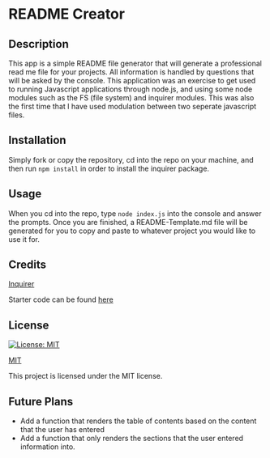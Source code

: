 # README Creator

## Description

This app is a simple README file generator that will generate a professional read me file for your projects.  All information is handled by questions that will be asked by the console.  This application was an exercise to get used to running Javascript applications through node.js, and using some node modules such as the FS (file system) and inquirer modules.  This was also the first time that I have used modulation between two seperate javascript files.  

## Installation
Simply fork or copy the repository, cd into the repo on your machine, and then run `npm install` in order to install the inquirer package.   

## Usage

When you cd into the repo, type `node index.js` into the console and answer the prompts.  Once you are finished, a README-Template.md file will be generated for you to copy and paste to whatever project you would like to use it for.  

## Credits
[Inquirer](https://www.npmjs.com/package/inquirer)

Starter code can be found [here](https://github.com/coding-boot-camp/potential-enigma)

## License
[![License: MIT](https://img.shields.io/badge/License-MIT-yellow.svg)](https://opensource.org/licenses/MIT)

[MIT](https://opensource.org/licenses/MIT)

This project is licensed under the MIT license.

## Future Plans
- Add a function that renders the table of contents based on the content that the user has entered
- Add a function that only renders the sections that the user entered information into.  

